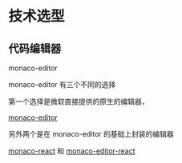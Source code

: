 # 技术选型

## 代码编辑器

monaco-editor

monaco-editor 有三个不同的选择

第一个选择是微软直接提供的原生的编辑器，

[monaco-editor](https://github.com/microsoft/monaco-editor)

另外两个是在 monaco-editor 的基础上封装的编辑器

[monaco-react](https://github.com/suren-atoyan/monaco-react)
和 [monaco-editor-react](https://github.com/react-monaco-editor/react-monaco-editor)


